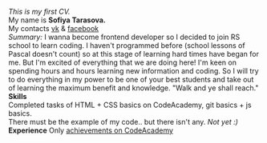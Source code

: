 *This is my first CV. </br>*
My name is **Sofiya Tarasova.** </br>
My contacts [vk](https://vk.com/krismoon) & [facebook](https://www.facebook.com/sonya.tarasova.39) </br>
*Summary:*
I wanna become frontend developer so I decided to join RS school to learn coding. I haven't programmed before (school lessons of Pascal doesn't count) so at this stage of learning hard times have began for me. But I'm excited of everything that we are doing here! I'm keen on spending hours and hours learning new information and coding. So I will try to do everything in my power to be one of your best students and take out of learning the maximum benefit and knowledge. "Walk and ye shall reach." </br>
**Skills** </br>
Completed tasks of HTML + CSS basics on CodeAcademy, git basics + js basics. </br>
There must be the example of my code.. but there isn't any. *Not yet :)* </br>
**Experience**
Only [achievements on CodeAcademy](https://www.codecademy.com/users/_krismoon/achievements)


